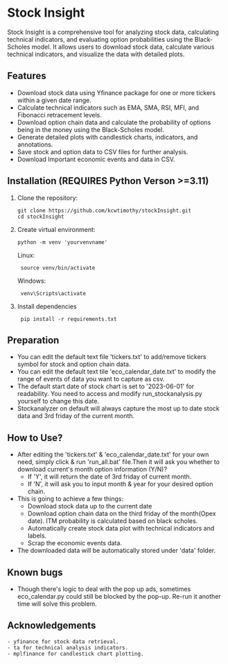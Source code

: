 # Stock Insight

Stock Insight is a comprehensive tool for analyzing stock data, calculating technical indicators, and evaluating option probabilities using the Black-Scholes model. It allows users to download stock data, calculate various technical indicators, and visualize the data with detailed plots.

## Features

- Download stock data using Yfinance package for one or more tickers within a given date range.
- Calculate technical indicators such as EMA, SMA, RSI, MFI, and Fibonacci retracement levels.
- Download option chain data and calculate the probability of options being in the money using the Black-Scholes model.
- Generate detailed plots with candlestick charts, indicators, and annotations.
- Save stock and option data to CSV files for further analysis.
- Download Important economic events and data in CSV.

## Installation (REQUIRES Python Verson >=3.11)

1. Clone the repository:
   ```
   git clone https://github.com/kcwtimothy/stockInsight.git
   cd stockInsight
   ```


2. Create virtual environment:
   ```
   python -m venv 'yourvenvname'
   ```
   Linux:
   ```
    source venv/bin/activate
   ```
   Windows:
   ```  
    venv\Scripts\activate
   ```

3. Install dependencies
   ```
    pip install -r requirements.txt
   ```

## Preparation

- You can edit the default text file 'tickers.txt' to add/remove tickers symbol for stock and option chain data.
- You can edit the default text tile 'eco_calendar_date.txt' to modify the range of events of data you want to capture as csv.
- The default start date of stock chart is set to '2023-06-01' for readability. You need to access and modify run_stockanalysis.py yourself to change this date.
- Stockanalyzer on default will always capture the most up to date stock data and 3rd friday of the current month.

## How to Use?

- After editing the 'tickers.txt' & 'eco_calendar_date.txt' for your own need, simply click & run 'run_all.bat' file.Then it will ask you whether to download current's month option information (Y/N)?
   - If 'Y', it will return the date of 3rd friday of current month.
   - If 'N', it will ask you to input  month & year for your desired option chain. 
- This is going to achieve a few things:
   - Download stock data up to the current date
   - Download option chain data on the third friday of the month(Opex date). ITM probability is calculated based on black scholes.
   - Automatically create stock data plot with technical indicators and labels.
   - Scrap the economic events data.
- The downloaded data will be automatically stored under 'data' folder.

## Known bugs

- Though there's logic to deal with the pop up ads, sometimes eco_calendar.py could still be blocked by the pop-up. Re-run it another time will solve this problem.


## Acknowledgements
    - yfinance for stock data retrieval.
    - ta for technical analysis indicators.
    - mplfinance for candlestick chart plotting.
